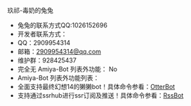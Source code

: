 玖祁-毒奶的兔兔
- 兔兔的联系方式QQ:1026152696
- 开发者联系方式：
 - QQ：2909954314
 - 邮箱：2909954314@qq.com
 - 维护群：928425437
- 完全无 Amiya-Bot 列表外功能： No
- Amiya-Bot 列表外功能列表：
 - 全面支持最终幻想14的獭獭bot！具体命令参看：[OtterBot](xn--v9x.net)
 - 支持通过ssrhub进行ssr订阅及推送！具体命令参看：[RssBot](https://github.com/nitezs/RssBot)
